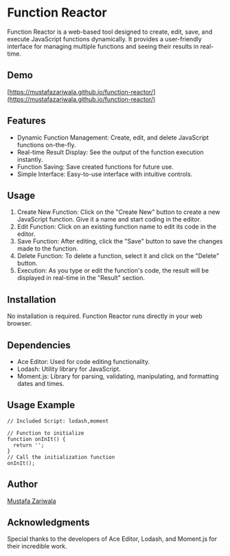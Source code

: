 
# Function Reactor
Function Reactor is a web-based tool designed to create, edit, save, and execute JavaScript functions dynamically. It provides a user-friendly interface for managing multiple functions and seeing their results in real-time.

## Demo
[https://mustafazariwala.github.io/function-reactor/](https://mustafazariwala.github.io/function-reactor/)

## Features
- Dynamic Function Management: Create, edit, and delete JavaScript functions on-the-fly.
- Real-time Result Display: See the output of the function execution instantly.
- Function Saving: Save created functions for future use.
- Simple Interface: Easy-to-use interface with intuitive controls.

## Usage
1. Create New Function: Click on the "Create New" button to create a new JavaScript function. Give it a name and start coding in the editor.
2. Edit Function: Click on an existing function name to edit its code in the editor.
3. Save Function: After editing, click the "Save" button to save the changes made to the function.
4. Delete Function: To delete a function, select it and click on the "Delete" button.
5. Execution: As you type or edit the function's code, the result will be displayed in real-time in the "Result" section.

## Installation
No installation is required. Function Reactor runs directly in your web browser.

## Dependencies
- Ace Editor: Used for code editing functionality.
- Lodash: Utility library for JavaScript.
- Moment.js: Library for parsing, validating, manipulating, and formatting dates and times.

## Usage Example
```
// Included Script: lodash,moment 

// Function to initialize
function onInIt() {
  return '';
}
// Call the initialization function
onInIt();
```

## Author
[Mustafa Zariwala](https://github.com/mustafazariwala)

## Acknowledgments
Special thanks to the developers of Ace Editor, Lodash, and Moment.js for their incredible work.